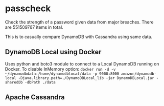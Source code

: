 # passcheck

Check the strength of a password given data from major breaches. There are 551509767 items in total.

This is to casually compare DynamoDB with Cassandra using same data.

## DynamoDB Local using Docker
Uses python and boto3 module to connect to a Local DynamoDB running on Docker.
To disable InMemory option:
`docker run -d -v ~/dynamodbdata:/home/dynamodblocal/data -p 9000:8000 amazon/dynamodb-local -Djava.library.path=./DynamoDBLocal_lib -jar DynamoDBLocal.jar -sharedDb -dbPath ./data`

## Apache Cassandra
